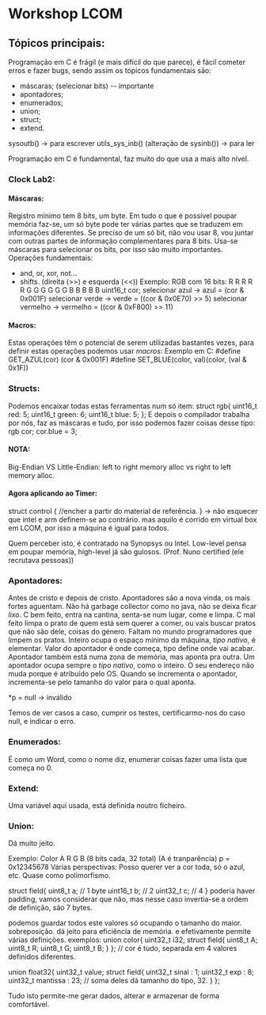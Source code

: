 # Workshop LCOM
## Tópicos principais:
Programação em C é frágil (e mais difícil do que parece), é fácil cometer erros e fazer bugs, sendo assim os tópicos fundamentais são:
- máscaras; (selecionar bits) -- importante
- apontadores;
- enumerados;
- union;
- struct;
- extend.

sysoutb() -> para escrever
utils_sys_inb() (alteração de sysinb()) -> para ler

Programação em C é fundamental, faz muito do que usa a mais alto nível.

### Clock Lab2:
#### Máscaras:
Registro mínimo tem 8 bits, um byte. Em tudo o que é possível poupar memória faz-se, um só byte pode ter várias partes que se traduzem em informações diferentes. Se preciso de um só bit, não vou usar 8, vou juntar com outras partes de informação complementares para 8 bits.
Usa-se máscaras para selecionar os bits, por isso são muito importantes. Operações fundamentais:
- and, or, xor, not...
- shifts. (direita (>>) e esquerda (<<))
Exemplo:
RGB com 16 bits:
R R R R R G G G G G G B B B B B
uint16_t cor;
selecionar azul -> azul = (cor & 0x001F)
selecionar verde -> verde = ((cor & 0x0E70) >> 5) 
selecionar vermelho -> vermelho = ((cor & 0xF800) >> 11)

#### Macros:
Estas operações têm o potencial de serem utilizadas bastantes vezes, para definir estas operações podemos usar *macros*:
Exemplo em C:
#define GET_AZUL(cor) (cor & 0x001F)
#define SET_BLUE(color, val)\(color, (val & 0x1F))

### Structs:
Podemos encaixar todas estas ferramentas num só item:
struct rgb{
  uint16_t red: 5;
  uint16_t green: 6;
  uint16_t blue: 5;
};
E depois o compilador trabalha por nós, faz as máscaras e tudo, por isso podemos fazer coisas desse tipo:
rgb cor;
cor.blue = 3;

#### NOTA:
Big-Endian VS Little-Endian:
left to right memory alloc vs right to left memory alloc.

#### Agora aplicando ao Timer:
struct control {
  //encher a partir do material de referência.
} -> não esquecer que intel e arm definem-se ao contrário. mas aquilo é corrido em virtual box em LCOM, por isso a máquina é igual para todos.

Quem perceber isto, é contratado na Synopsys ou Intel. Low-level pensa em poupar memória, high-level já são gulosos. (Prof. Nuno certified (ele recrutava pessoas))

### Apontadores:
Antes de cristo e depois de cristo. Apontadores são a nova vinda, os mais fortes aguentam. Não há garbage collector como no java, não se deixa ficar *lixo*. C bem feito, entra na cantina, senta-se num lugar, come e limpa. C mal feito limpa o prato de quem está sem querer a comer, ou vais buscar pratos que não são dele, coisas do género. Faltam no mundo programadores que limpem os pratos.
Inteiro ocupa o espaço mínimo da máquina, *tipo nativo*, é elementar.
Valor do apontador é onde começa, tipo define onde vai acabar. Apontador também está numa zona de memória, mas aponta pra outra.
Um apontador ocupa sempre o *tipo nativo*, como o inteiro. O seu endereço não muda porque é atribuído pelo OS.
Quando se incrementa o apontador, incrementa-se pelo tamanho do valor para o qual aponta.

*p = null -> inválido

Temos de ver casos a caso, cumprir os testes, certificarmo-nos do caso null, e indicar o erro.

### Enumerados:
É como um Word, como o nome diz, enumerar coisas fazer uma lista que começa no 0.


### Extend:
Uma variável aqui usada, está definida noutro ficheiro.

### Union:
Dá muito jeito.

Exemplo:
Color
A R G B (8 bits cada, 32 total)
(A é tranparência)
p = 0x12345678
Várias perspectivas:
Posso querer ver a cor toda, só o azul, etc. Quase como polimorfismo.

struct field{
  uint8_t a; // 1 byte
  uint16_t b; // 2
  uint32_t c; // 4
} poderia haver padding, vamos considerar que não, mas nesse caso invertia-se a ordem de definição, são 7 bytes.

podemos guardar todos este valores só ocupando o tamanho do maior. sobreposição. dá jeito para eficiência de memória. e efetivamente permite várias definições.
exemplos:
union color{
  uint32_t i32;
  struct field{
    uint8_t A;
    uint8_t R;
    uint8_t G;
    uint8_t B;
  }
}; // cor é tudo, separada em 4 valores definidos diferentes.

union float32{
  uint32_t value;
  struct field{
    uint32_t sinal : 1;
    uint32_t exp : 8;
    uint32_t mantissa : 23; // soma deles dá tamanho do tipo, 32.
  }
};

Tudo isto permite-me gerar dados, alterar e armazenar de forma comfortável. 